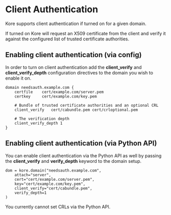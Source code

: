 # Client Authentication

Kore supports client authentication if turned on for a given domain.

If turned on Kore will request an X509 certificate from the client
and verify it against the configured list of trusted certificate authorities.

## Enabling client authentication (via config)

In order to turn on client authentication add the **client_verify** and
**client_verify_depth** configuration directives to the domain you wish
to enable it on.

```
domain needsauth.example.com {
	certfile	cert/example.com/server.pem
	certkey		cert/example.com/key.pem

	# Bundle of trusted certificate authorities and an optional CRL 
	client_verify	cert/cabundle.pem cert/crloptional.pem

	# The verification depth
	client_verify_depth	1
}
```

## Enabling client authentication (via Python API)

You can enable client authentication via the Python API as well by
passing the **client_verify** and **verify_depth** keyword to the domain setup.

```
dom = kore.domain("needsauth.example.com",
    attach="server",
    cert="cert/example.com/server.pem",
    key="cert/example.com/key.pem",
    client_verify="cert/cabundle.pem",
    verify_depth=1
)
```

You currently cannot set CRLs via the Python API.
